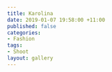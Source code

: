 ```yaml
---
title: Karolina
date: 2019-01-07 19:58:00 +11:00
published: false
categories:
- Fashion
tags:
- Shoot
layout: gallery
---
```


